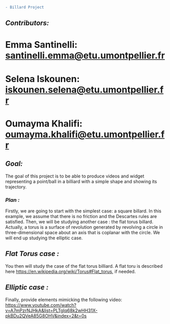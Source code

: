 
```diff
- Billard Project
```

## ***Contributors:*** 
# Emma Santinelli: santinelli.emma@etu.umontpellier.fr
# Selena Iskounen: iskounen.selena@etu.umontpellier.fr
# Oumayma Khalifi: oumayma.khalifi@etu.umontpellier.fr

## ***Goal:***

The goal of this project is to be able to produce videos and widget representing a point/ball in a billiard with a simple shape and showing its trajectory.


### ***Plan :***

Firstly, we are going to start with the simplest case: a square billard.
In this example, we assume that there is no friction and the Descartes rules are satisfied.
Then, we will be studying another case : the flat torus billard.
Actually, a torus is a surface of revolution generated by revolving a circle in three-dimensional space about an axis that is coplanar with the circle. 
We will end up studying the elliptic case.


## ***Flat Torus case :***

You then will study the case of the flat torus billiard. A flat toru is described here https://en.wikipedia.org/wiki/Torus#Flat_torus, if needed.


## ***Elliptic case :***
Finally, provide elements mimicking the following video: https://www.youtube.com/watch?v=A7mPzrNJHkA&list=PLTgIq68k2wHH31X-pkBDu2QVeA85G8OHV&index=2&t=0s
